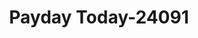 ---
f_zip-code: 45638
f_state-code: OH
title: Payday Today-24091
f_phone: 740-534-9244
f_city-only: Ironton
f_address: 105 N 4th Street Ironton
f_location-unique-id: '24091'
slug: payday-today-24091
updated-on: '2024-05-30T13:46:58.046Z'
created-on: '2024-05-30T13:36:59.803Z'
published-on: '2024-05-30T13:54:32.469Z'
f_city-state: cms/city/ironton-oh.md
f_company: cms/company/payday-today.md
f_state: cms/state/ohio.md
layout: '[payday-loan].html'
tags: payday-loan
---